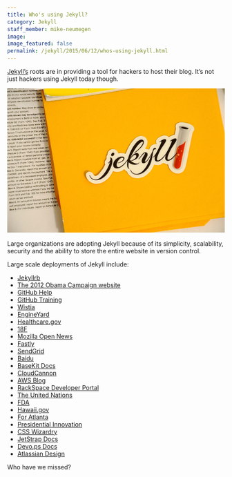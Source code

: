 ```yaml
---
title: Who's using Jekyll?
category: Jekyll
staff_member: mike-neumegen
image:
image_featured: false
permalink: /jekyll/2015/06/12/whos-using-jekyll.html
---
```


[Jekyll’s](http://jekyllrb.com) roots are in providing a tool for hackers to host their blog. It’s not just hackers using Jekyll today though.

![Jekyll Sticker](/images/blog/whos-using-jekyll/sticker.jpg)

Large organizations are adopting Jekyll because of its simplicity, scalability, security and the ability to store the entire website in version control.

Large scale deployments of Jekyll include:

* [Jekyllrb](http://jekyllrb.com)
* [The 2012 Obama Campaign website](http://kylerush.net/blog/meet-the-obama-campaigns-250-million-fundraising-platform/)
* [GitHub Help](https://github.com/blog/1939-how-github-uses-github-to-document-github)
* [GitHub Training](https://training.github.com/)
* [Wistia](http://wistia.com/blog/jekyll-for-documentation)
* [EngineYard](https://www.engineyard.com)
* [Healthcare.gov](https://developmentseed.org/blog/2013/06/25/healthcare-launches-in-the-open/)
* [18F](https://18f.gsa.gov/)
* [Mozilla Open News](https://github.com/mozilla/mozilla-opennews)
* [Fastly](https://www.fastly.com/)
* [SendGrid](https://sendgrid.com/blog/creating-sustainable-documentation-with-jekyll/)
* [Baidu](https://github.com/fex-team/fis-site)
* [BaseKit Docs](http://docs.basekit.com/)
* [CloudCannon](http://cloudcannon.com)
* [AWS Blog](https://twitter.com/jeffbarr/status/469624612616040449)
* [RackSpace Developer Portal](https://github.com/rackerlabs/developer.rackspace.com)
* [The United Nations](https://worldstatisticsday.org/)
* [FDA](https://open.fda.gov/)
* [Hawaii.gov](https://portal.ehawaii.gov/page/developers/)
* [For Atlanta](http://foratlanta.github.io/)
* [Presidential Innovation](http://presidentialinnovation.org/)
* [CSS Wizardry](http://csswizardry.com/)
* [JetStrap Docs](http://blog.jetstrap.com/2013/03/building-a-docs-site-with-jekyll-github-pages/)
* [Devo.ps Docs](http://docs.devo.ps/)
* [Atlassian Design](https://design.atlassian.com)

Who have we missed?
